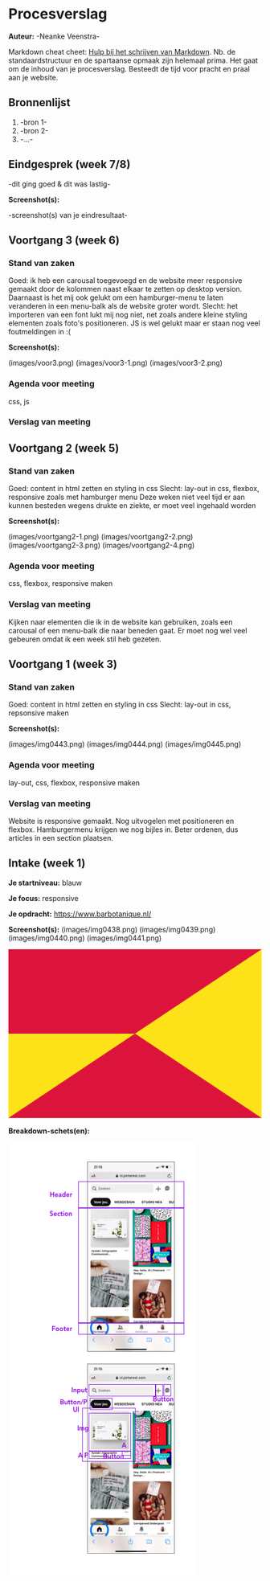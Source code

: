 # Procesverslag
**Auteur:** -Neanke Veenstra-

Markdown cheat cheet: [Hulp bij het schrijven van Markdown](https://github.com/adam-p/markdown-here/wiki/Markdown-Cheatsheet). Nb. de standaardstructuur en de spartaanse opmaak zijn helemaal prima. Het gaat om de inhoud van je procesverslag. Besteedt de tijd voor pracht en praal aan je website.



## Bronnenlijst
1. -bron 1-
2. -bron 2-
3. -...-



## Eindgesprek (week 7/8)

-dit ging goed & dit was lastig-

**Screenshot(s):**

-screenshot(s) van je eindresultaat-



## Voortgang 3 (week 6)

### Stand van zaken

Goed: ik heb een carousal toegevoegd en de website meer responsive gemaakt door de kolommen naast elkaar te zetten op desktop version. Daarnaast is het mij ook gelukt om een hamburger-menu te laten veranderen in een menu-balk als de website groter wordt.
Slecht: het importeren van een font lukt mij nog niet, net zoals andere kleine styling elementen zoals foto's positioneren. JS is wel gelukt maar er staan nog veel foutmeldingen in :(

**Screenshot(s):**

(images/voor3.png) (images/voor3-1.png) (images/voor3-2.png)

### Agenda voor meeting

css, js

### Verslag van meeting




## Voortgang 2 (week 5)

### Stand van zaken

Goed: content in html zetten en styling in css
Slecht: lay-out in css, flexbox, responsive zoals met hamburger menu
Deze weken niet veel tijd er aan kunnen besteden wegens drukte en ziekte, er moet veel ingehaald worden

**Screenshot(s):**

(images/voortgang2-1.png) (images/voortgang2-2.png) (images/voortgang2-3.png) (images/voortgang2-4.png)

### Agenda voor meeting

css, flexbox, responsive maken

### Verslag van meeting
Kijken naar elementen die ik in de website kan gebruiken, zoals een carousal of een menu-balk die naar beneden gaat. Er moet nog wel veel gebeuren omdat ik een week stil heb gezeten. 





## Voortgang 1 (week 3)

### Stand van zaken

Goed: content in html zetten en styling in css
Slecht: lay-out in css, repsonsive maken

**Screenshot(s):**

(images/img0443.png) (images/img0444.png) (images/img0445.png)

### Agenda voor meeting

lay-out, css, flexbox, responsive maken

### Verslag van meeting

Website is responsive gemaakt. Nog uitvogelen met positioneren en flexbox. Hamburgermenu krijgen we nog bijles in. Beter ordenen, dus articles in een section plaatsen.



## Intake (week 1)

**Je startniveau:** blauw

**Je focus:** responsive

**Je opdracht:** https://www.barbotanique.nl/


**Screenshot(s):** (images/img0438.png) (images/img0439.png) (images/img0440.png) (images/img0441.png)

![screenshot(s) die een goed beeld geven van de website die je gaat maken](images/dummy-image.svg)

**Breakdown-schets(en):**

![-voorlopige breakdownschets(en) van een of beide pagina's van de site die je gaat maken-](images/pinterest.png)
